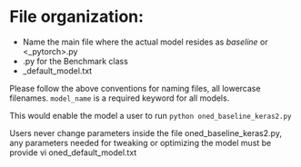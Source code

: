 # File organization:
- Name the main file where the actual model resides as <model>_baseline_<keras2> or <_pytorch>.py
- <model>.py for the Benchmark class
- <model>_default_model.txt

Please follow the above conventions for naming files, all lowercase filenames.
`model_name` is a required keyword for all models.

This would enable the model a user to run `python oned_baseline_keras2.py`

Users never change parameters inside the file oned_baseline_keras2.py, any parameters needed for tweaking or optimizing the model
must be provide vi oned_default_model.txt
